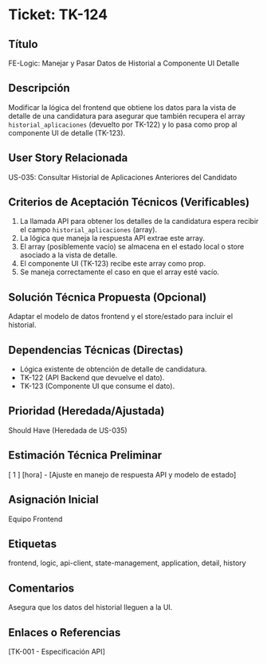 # Ticket: TK-124

## Título
FE-Logic: Manejar y Pasar Datos de Historial a Componente UI Detalle

## Descripción
Modificar la lógica del frontend que obtiene los datos para la vista de detalle de una candidatura para asegurar que también recupera el array `historial_aplicaciones` (devuelto por TK-122) y lo pasa como prop al componente UI de detalle (TK-123).

## User Story Relacionada
US-035: Consultar Historial de Aplicaciones Anteriores del Candidato

## Criterios de Aceptación Técnicos (Verificables)
1.  La llamada API para obtener los detalles de la candidatura espera recibir el campo `historial_aplicaciones` (array).
2.  La lógica que maneja la respuesta API extrae este array.
3.  El array (posiblemente vacío) se almacena en el estado local o store asociado a la vista de detalle.
4.  El componente UI (TK-123) recibe este array como prop.
5.  Se maneja correctamente el caso en que el array esté vacío.

## Solución Técnica Propuesta (Opcional)
Adaptar el modelo de datos frontend y el store/estado para incluir el historial.

## Dependencias Técnicas (Directas)
* Lógica existente de obtención de detalle de candidatura.
* TK-122 (API Backend que devuelve el dato).
* TK-123 (Componente UI que consume el dato).

## Prioridad (Heredada/Ajustada)
Should Have (Heredada de US-035)

## Estimación Técnica Preliminar
[ 1 ] [hora] - [Ajuste en manejo de respuesta API y modelo de estado]

## Asignación Inicial
Equipo Frontend

## Etiquetas
frontend, logic, api-client, state-management, application, detail, history

## Comentarios
Asegura que los datos del historial lleguen a la UI.

## Enlaces o Referencias
[TK-001 - Especificación API]